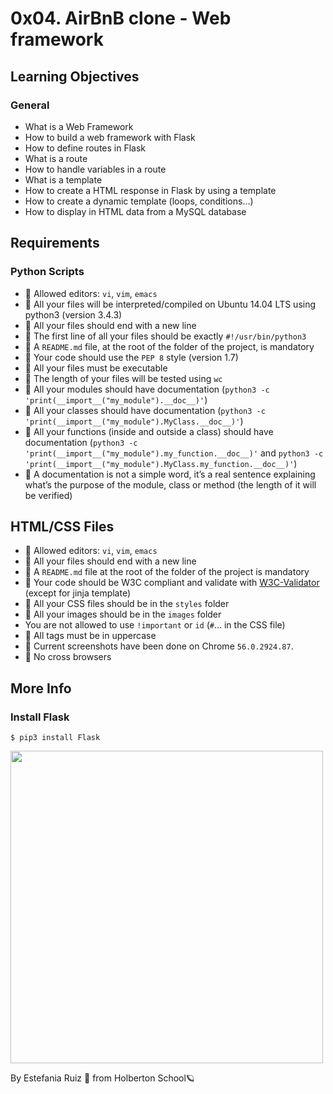 # 0x04. AirBnB clone - Web framework
## Learning Objectives
### General
- What is a Web Framework
- How to build a web framework with Flask
- How to define routes in Flask
- What is a route
- How to handle variables in a route
- What is a template
- How to create a HTML response in Flask by using a template
- How to create a dynamic template (loops, conditions…)
- How to display in HTML data from a MySQL database

## Requirements
### Python Scripts
- 🚩 Allowed editors: `vi`, `vim`, `emacs`
- 🚩 All your files will be interpreted/compiled on Ubuntu 14.04 LTS using python3 (version 3.4.3)
- 🚩 All your files should end with a new line
- 🚩 The first line of all your files should be exactly `#!/usr/bin/python3`
- 🚩 A `README.md` file, at the root of the folder of the project, is mandatory
- 🚩 Your code should use the `PEP 8` style (version 1.7)
- 🚩 All your files must be executable
- 🚩 The length of your files will be tested using `wc`
- 🚩 All your modules should have documentation (`python3 -c 'print(__import__("my_module").__doc__)'`)
- 🚩 All your classes should have documentation (`python3 -c 'print(__import__("my_module").MyClass.__doc__)'`)
- 🚩 All your functions (inside and outside a class) should have documentation (`python3 -c 'print(__import__("my_module").my_function.__doc__)'` and `python3 -c 'print(__import__("my_module").MyClass.my_function.__doc__)'`)
- 🚩 A documentation is not a simple word, it’s a real sentence explaining what’s the purpose of the module, class or method (the length of it will be verified)

## HTML/CSS Files
- 🚩 Allowed editors: `vi`, `vim`, `emacs`
- 🚩 All your files should end with a new line
- 🚩 A `README.md` file at the root of the folder of the project is mandatory
- 🚩 Your code should be W3C compliant and validate with [W3C-Validator](https://github.com/holbertonschool/W3C-Validator) (except for jinja template)
- 🚩 All your CSS files should be in the `styles` folder
- 🚩 All your images should be in the `images` folder
- You are not allowed to use `!important` or `id` (`#`... in the CSS file)
- 🚩 All tags must be in uppercase
- 🚩 Current screenshots have been done on Chrome `56.0.2924.87`.
- 🚩 No cross browsers

## More Info
### Install Flask
```
$ pip3 install Flask
```

<img src = "https://s3.amazonaws.com/intranet-projects-files/concepts/74/hbnb_step3.png" width = 500px length = 400px>

By Estefania Ruiz 🦌 from Holberton School🪐
